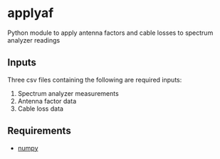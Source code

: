 # applyaf

Python module to apply antenna factors and cable losses to spectrum analyzer readings

## Inputs

Three csv files containing the following are required inputs:

1. Spectrum analyzer measurements
2. Antenna factor data
3. Cable loss data

## Requirements

* [numpy][]

[numpy]: http://www.numpy.org
